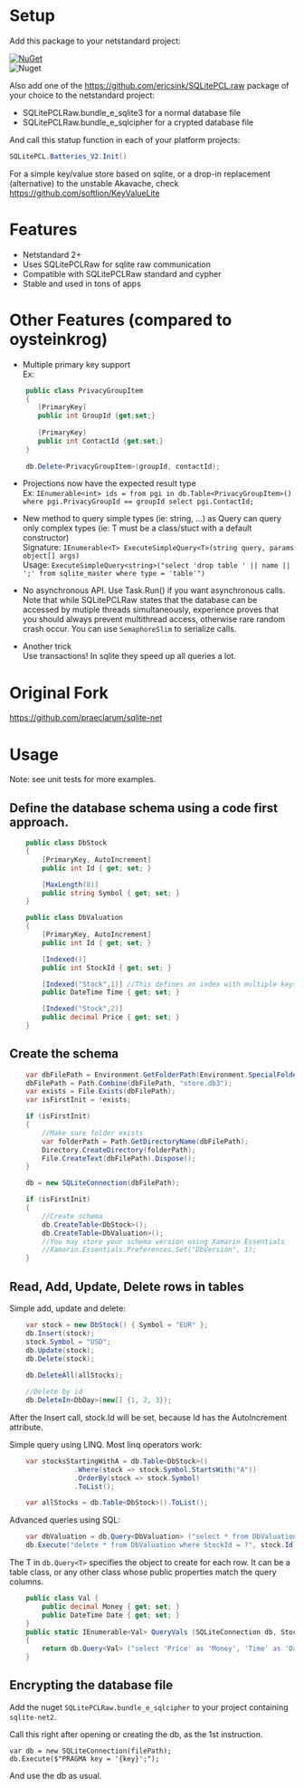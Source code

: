 # Setup

Add this package to your netstandard project:

[![NuGet](https://img.shields.io/nuget/v/sqlite-net2.svg)](https://www.nuget.org/packages/sqlite-net2/)  
![Nuget](https://img.shields.io/nuget/dt/sqlite-net2)

Also add one of the https://github.com/ericsink/SQLitePCL.raw package of your choice to the netstandard project:
- SQLitePCLRaw.bundle_e_sqlite3 for a normal database file
- SQLitePCLRaw.bundle_e_sqlcipher for a crypted database file

And call this statup function in each of your platform projects:

```csharp
SQLitePCL.Batteries_V2.Init()
```

For a simple key/value store based on sqlite, or a drop-in replacement (alternative) to the unstable Akavache, check https://github.com/softlion/KeyValueLite

# Features

* Netstandard 2+
* Uses SQLitePCLRaw for sqlite raw communication
* Compatible with SQLitePCLRaw standard and cypher
* Stable and used in tons of apps

# Other Features (compared to oysteinkrog)

* Multiple primary key support		
 Ex: 		
 ```csharp		
     public class PrivacyGroupItem		
     {		
 		[PrimaryKey]		
 		public int GroupId {get;set;}		
 		
 		[PrimaryKey]		
 		public int ContactId {get;set;}		
     }		
 		
     db.Delete<PrivacyGroupItem>(groupId, contactId);		
 ```		
 		
* Projections now have the expected result type		
 Ex: `IEnumerable<int> ids = from pgi in db.Table<PrivacyGroupItem>() where pgi.PrivacyGroupId == groupId select pgi.ContactId;`		
 		
* New method to query simple types (ie: string, ...) as Query<T> can query only complex types (ie: T must be a class/stuct with a default constructor)		
 Signature: `IEnumerable<T> ExecuteSimpleQuery<T>(string query, params object[] args)`		
 Usage: `ExecuteSimpleQuery<string>("select 'drop table ' || name || ';' from sqlite_master where type = 'table'")`		

* No asynchronous API. Use Task.Run() if you want asynchronous calls.  
Note that while SQLitePCLRaw states that the database can be accessed by mutiple threads simultaneously, experience proves that you should always prevent multithread access, otherwise rare random crash occur. You can use `SemaphoreSlim` to serialize calls.

* Another trick  
Use transactions! In sqlite they speed up all queries a lot.

# Original Fork

https://github.com/praeclarum/sqlite-net

# Usage

Note: see unit tests for more examples.

## Define the database schema using a code first approach.

```csharp
    public class DbStock
    {
    	[PrimaryKey, AutoIncrement]
    	public int Id { get; set; }

    	[MaxLength(8)]
    	public string Symbol { get; set; }
    }

    public class DbValuation
    {
    	[PrimaryKey, AutoIncrement]
    	public int Id { get; set; }

    	[Indexed()]
    	public int StockId { get; set; }

    	[Indexed("Stock",1)] //This defines an index with multiple keys
    	public DateTime Time { get; set; }

    	[Indexed("Stock",2)]
    	public decimal Price { get; set; }
    }
```

## Create the schema

```csharp
    var dbFilePath = Environment.GetFolderPath(Environment.SpecialFolder.ApplicationData);
    dbFilePath = Path.Combine(dbFilePath, "store.db3");
    var exists = File.Exists(dbFilePath);
    var isFirstInit = !exists;

    if (isFirstInit)
    {
        //Make sure folder exists
        var folderPath = Path.GetDirectoryName(dbFilePath);
        Directory.CreateDirectory(folderPath);
        File.CreateText(dbFilePath).Dispose();
    }

    db = new SQLiteConnection(dbFilePath);

    if (isFirstInit)
    {
        //Create schema
        db.CreateTable<DbStock>();
        db.CreateTable<DbValuation>();
        //You may store your schema version using Xamarin Essentials
        //Xamarin.Essentials.Preferences.Set("DbVersion", 1); 
    }
```

## Read, Add, Update, Delete rows in tables

Simple add, update and delete:

```csharp
    var stock = new DbStock() { Symbol = "EUR" };
    db.Insert(stock);
    stock.Symbol = "USD";
    db.Update(stock);
    db.Delete(stock);
    
    db.DeleteAll(allStocks);

    //Delete by id
    db.DeleteIn<DbDay>(new[] {1, 2, 3});

```

After the Insert call, stock.Id will be set, because Id has the AutoIncrement attribute.

Simple query using LINQ. Most linq operators work:

```csharp
    var stocksStartingWithA = db.Table<DbStock>()
                .Where(stock => stock.Symbol.StartsWith("A"))
                .OrderBy(stock => stock.Symbol)
                .ToList();

    var allStocks = db.Table<DbStock>().ToList();
```

Advanced queries using SQL:

```csharp
    var dbValuation = db.Query<DbValuation> ("select * from DbValuation where StockId = ?", stock.Id);
    db.Execute("delete * from DbValuation where StockId = ?", stock.Id);
```

The T in `db.Query<T>` specifies the object to create for each row. It can be a table class, or any other class whose public properties match the query columns.

```csharp
    public class Val {
    	public decimal Money { get; set; }
    	public DateTime Date { get; set; }
    }
    public static IEnumerable<Val> QueryVals (SQLiteConnection db, Stock stock)
    {
    	return db.Query<Val> ("select 'Price' as 'Money', 'Time' as 'Date' from Valuation where StockId = ?", stock.Id);
    }
```

## Encrypting the database file

Add the nuget `SQLitePCLRaw.bundle_e_sqlcipher` to your project containing `sqlite-net2`.

Call this right after opening or creating the db, as the 1st instruction.

```
var db = new SQLiteConnection(filePath);
db.Execute($"PRAGMA key = '{key}';");
```

And use the db as usual.
